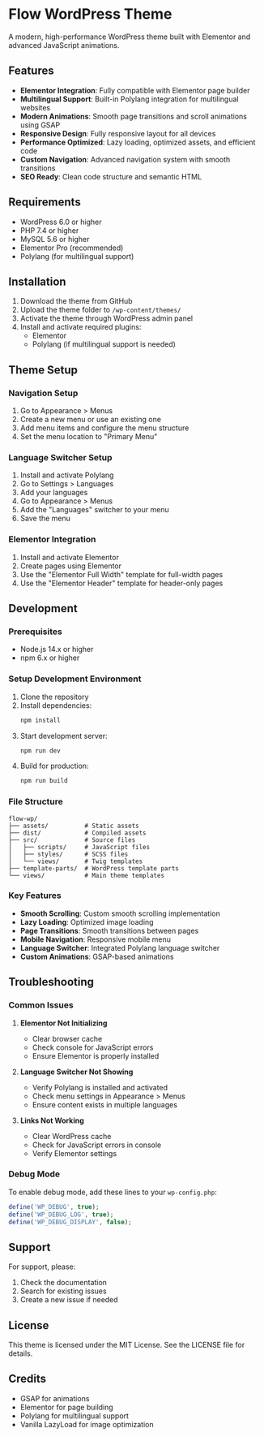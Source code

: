 # Flow WordPress Theme

A modern, high-performance WordPress theme built with Elementor and advanced JavaScript animations.

## Features

- **Elementor Integration**: Fully compatible with Elementor page builder
- **Multilingual Support**: Built-in Polylang integration for multilingual websites
- **Modern Animations**: Smooth page transitions and scroll animations using GSAP
- **Responsive Design**: Fully responsive layout for all devices
- **Performance Optimized**: Lazy loading, optimized assets, and efficient code
- **Custom Navigation**: Advanced navigation system with smooth transitions
- **SEO Ready**: Clean code structure and semantic HTML

## Requirements

- WordPress 6.0 or higher
- PHP 7.4 or higher
- MySQL 5.6 or higher
- Elementor Pro (recommended)
- Polylang (for multilingual support)

## Installation

1. Download the theme from GitHub
2. Upload the theme folder to `/wp-content/themes/`
3. Activate the theme through WordPress admin panel
4. Install and activate required plugins:
   - Elementor
   - Polylang (if multilingual support is needed)

## Theme Setup

### Navigation Setup

1. Go to Appearance > Menus
2. Create a new menu or use an existing one
3. Add menu items and configure the menu structure
4. Set the menu location to "Primary Menu"

### Language Switcher Setup

1. Install and activate Polylang
2. Go to Settings > Languages
3. Add your languages
4. Go to Appearance > Menus
5. Add the "Languages" switcher to your menu
6. Save the menu

### Elementor Integration

1. Install and activate Elementor
2. Create pages using Elementor
3. Use the "Elementor Full Width" template for full-width pages
4. Use the "Elementor Header" template for header-only pages

## Development

### Prerequisites

- Node.js 14.x or higher
- npm 6.x or higher

### Setup Development Environment

1. Clone the repository
2. Install dependencies:
   ```bash
   npm install
   ```
3. Start development server:
   ```bash
   npm run dev
   ```
4. Build for production:
   ```bash
   npm run build
   ```

### File Structure

```
flow-wp/
├── assets/          # Static assets
├── dist/            # Compiled assets
├── src/             # Source files
│   ├── scripts/     # JavaScript files
│   ├── styles/      # SCSS files
│   └── views/       # Twig templates
├── template-parts/  # WordPress template parts
└── views/           # Main theme templates
```

### Key Features

- **Smooth Scrolling**: Custom smooth scrolling implementation
- **Lazy Loading**: Optimized image loading
- **Page Transitions**: Smooth transitions between pages
- **Mobile Navigation**: Responsive mobile menu
- **Language Switcher**: Integrated Polylang language switcher
- **Custom Animations**: GSAP-based animations

## Troubleshooting

### Common Issues

1. **Elementor Not Initializing**
   - Clear browser cache
   - Check console for JavaScript errors
   - Ensure Elementor is properly installed

2. **Language Switcher Not Showing**
   - Verify Polylang is installed and activated
   - Check menu settings in Appearance > Menus
   - Ensure content exists in multiple languages

3. **Links Not Working**
   - Clear WordPress cache
   - Check for JavaScript errors in console
   - Verify Elementor settings

### Debug Mode

To enable debug mode, add these lines to your `wp-config.php`:

```php
define('WP_DEBUG', true);
define('WP_DEBUG_LOG', true);
define('WP_DEBUG_DISPLAY', false);
```

## Support

For support, please:
1. Check the documentation
2. Search for existing issues
3. Create a new issue if needed

## License

This theme is licensed under the MIT License. See the LICENSE file for details.

## Credits

- GSAP for animations
- Elementor for page building
- Polylang for multilingual support
- Vanilla LazyLoad for image optimization